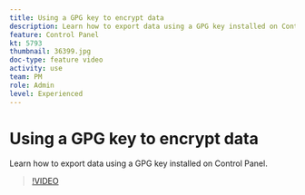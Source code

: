 ```yaml
---
title: Using a GPG key to encrypt data 
description: Learn how to export data using a GPG key installed on Control Panel.
feature: Control Panel
kt: 5793
thumbnail: 36399.jpg
doc-type: feature video
activity: use
team: PM
role: Admin
level: Experienced
---
```

# Using a GPG key to encrypt data 

Learn how to export data using a GPG key installed on Control Panel.

>[!VIDEO](https://video.tv.adobe.com/v/36399?quality=12)
